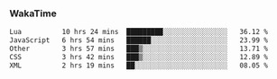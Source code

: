 ### WakaTime

<!--START_SECTION:waka-->

```txt
Lua          10 hrs 24 mins  █████████░░░░░░░░░░░░░░░░   36.12 %
JavaScript   6 hrs 54 mins   ██████░░░░░░░░░░░░░░░░░░░   23.99 %
Other        3 hrs 57 mins   ███▒░░░░░░░░░░░░░░░░░░░░░   13.71 %
CSS          3 hrs 42 mins   ███▒░░░░░░░░░░░░░░░░░░░░░   12.89 %
XML          2 hrs 19 mins   ██░░░░░░░░░░░░░░░░░░░░░░░   08.05 %
```

<!--END_SECTION:waka-->

